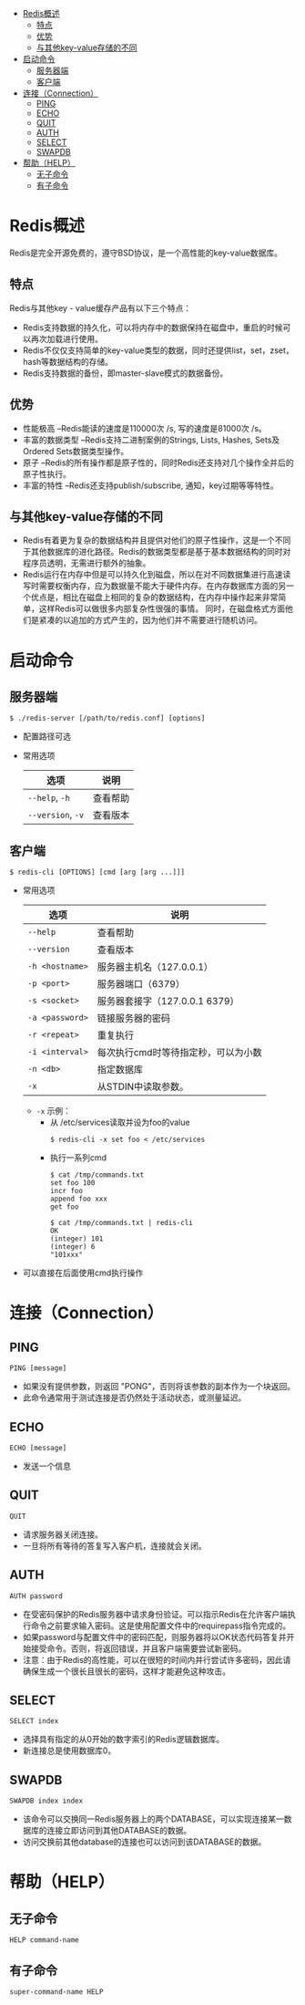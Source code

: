 - [Redis概述](#redis-概述)
  - [特点](#特点)
  - [优势](#优势)
  - [与其他key-value存储的不同](#与其他-key-value-存储的不同)
- [启动命令](#启动命令)
  - [服务器端](#服务器端)
  - [客户端](#客户端)
- [连接（Connection）](#连接connection)
  - [PING](#ping)
  - [ECHO](#echo)
  - [QUIT](#quit)
  - [AUTH](#auth)
  - [SELECT](#select)
  - [SWAPDB](#swapdb)
- [帮助（HELP）](#帮助help)
  - [无子命令](#无子命令)
  - [有子命令](#有子命令)

# Redis概述

Redis是完全开源免费的，遵守BSD协议，是一个高性能的key-value数据库。

## 特点

Redis与其他key - value缓存产品有以下三个特点：
- Redis支持数据的持久化，可以将内存中的数据保持在磁盘中，重启的时候可以再次加载进行使用。
- Redis不仅仅支持简单的key-value类型的数据，同时还提供list，set，zset，hash等数据结构的存储。
- Redis支持数据的备份，即master-slave模式的数据备份。

## 优势

- 性能极高 –Redis能读的速度是110000次 /s, 写的速度是81000次 /s。
- 丰富的数据类型 –Redis支持二进制案例的Strings, Lists, Hashes, Sets及Ordered Sets数据类型操作。
- 原子 –Redis的所有操作都是原子性的，同时Redis还支持对几个操作全并后的原子性执行。
- 丰富的特性 –Redis还支持publish/subscribe, 通知，key过期等等特性。

## 与其他key-value存储的不同

- Redis有着更为复杂的数据结构并且提供对他们的原子性操作，这是一个不同于其他数据库的进化路径。Redis的数据类型都是基于基本数据结构的同时对程序员透明，无需进行额外的抽象。
- Redis运行在内存中但是可以持久化到磁盘，所以在对不同数据集进行高速读写时需要权衡内存，应为数据量不能大于硬件内存。在内存数据库方面的另一个优点是，相比在磁盘上相同的复杂的数据结构，在内存中操作起来非常简单，这样Redis可以做很多内部复杂性很强的事情。 同时，在磁盘格式方面他们是紧凑的以追加的方式产生的，因为他们并不需要进行随机访问。

# 启动命令

## 服务器端

```
$ ./redis-server [/path/to/redis.conf] [options]
```
- 配置路径可选
- 常用选项

    | 选项              | 说明     |
    | ----------------- | -------- |
    | `--help`, `-h`    | 查看帮助 |
    | `--version`, `-v` | 查看版本 |

## 客户端

```
$ redis-cli [OPTIONS] [cmd [arg [arg ...]]]
```
- 常用选项

    | 选项            | 说明                                  |
    | --------------- | ------------------------------------- |
    | `--help`        | 查看帮助                              |
    | `--version`     | 查看版本                              |
    | `-h <hostname>` | 服务器主机名（127.0.0.1）               |
    | `-p <port>`     | 服务器端口（6379）                      |
    | `-s <socket>`   | 服务器套接字（127.0.0.1 6379）          |
    | `-a <password>` | 链接服务器的密码                      |
    | `-r <repeat>`   | 重复执行                              |
    | `-i <interval>` | 每次执行cmd时等待指定秒，可以为小数 |
    | `-n <db>`       | 指定数据库                            |
    | `-x`            | 从STDIN中读取参数。                 |
    - `-x` 示例：
        - 从 /etc/services读取并设为foo的value
            ```
            $ redis-cli -x set foo < /etc/services
            ```
        - 执行一系列cmd
            ```
            $ cat /tmp/commands.txt
            set foo 100
            incr foo
            append foo xxx
            get foo

            $ cat /tmp/commands.txt | redis-cli
            OK
            (integer) 101
            (integer) 6
            "101xxx"
            ```
- 可以直接在后面使用cmd执行操作

# 连接（Connection）

## PING

```
PING [message]
```
- 如果没有提供参数，则返回 "PONG"，否则将该参数的副本作为一个块返回。
- 此命令通常用于测试连接是否仍然处于活动状态，或测量延迟。

## ECHO

```
ECHO [message]
```
- 发送一个信息

## QUIT

```
QUIT
```
- 请求服务器关闭连接。
- 一旦将所有等待的答复写入客户机，连接就会关闭。

## AUTH

```
AUTH password
```
- 在受密码保护的Redis服务器中请求身份验证。可以指示Redis在允许客户端执行命令之前要求输入密码。这是使用配置文件中的requirepass指令完成的。
- 如果password与配置文件中的密码匹配，则服务器将以OK状态代码答复并开始接受命令。否则，将返回错误，并且客户端需要尝试新密码。
- 注意：由于Redis的高性能，可以在很短的时间内并行尝试许多密码，因此请确保生成一个很长且很长的密码，这样才能避免这种攻击。

## SELECT

```
SELECT index
```
- 选择具有指定的从0开始的数字索引的Redis逻辑数据库。
- 新连接总是使用数据库0。

## SWAPDB

```
SWAPDB index index
```
- 该命令可以交换同一Redis服务器上的两个DATABASE，可以实现连接某一数据库的连接立即访问到其他DATABASE的数据。
- 访问交换前其他database的连接也可以访问到该DATABASE的数据。

# 帮助（HELP）

## 无子命令

```
HELP command-name
```

## 有子命令

```
super-command-name HELP
```